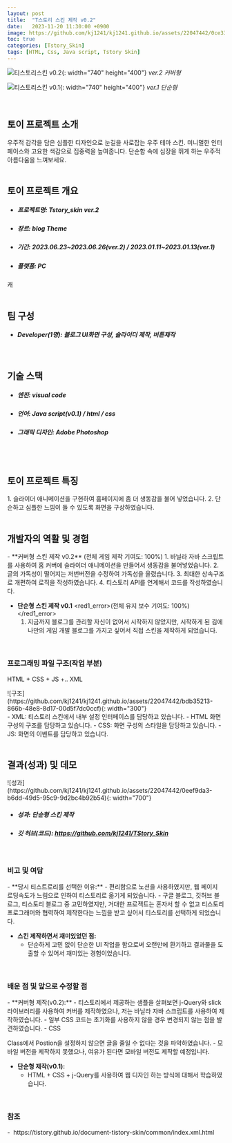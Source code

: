 ```yaml
---
layout: post
title:  "T스토리 스킨 제작 v0.2"
date:   2023-11-20 11:30:00 +0900
image: https://github.com/kj1241/kj1241.github.io/assets/22047442/0ce338dc-c5f4-496e-98c1-b3c3b06ed5d5
toc: true
categories: [Tstory_Skin]
tags: [HTML, Css, Java script, Tstory Skin]
---
```


![티스토리스킨 v0.2](https://github.com/kj1241/kj1241.github.io/assets/22047442/0ce338dc-c5f4-496e-98c1-b3c3b06ed5d5){: width="740" height="400"} 
*ver.2 커버형*

![티스토리스킨 v0.1](https://github.com/kj1241/kj1241.github.io/assets/22047442/5592dbfd-ea69-4694-b640-c39b99dfcc22){: width="740" height="400"} 
*ver.1 단순형*


<br>
<h2><green1_h2> 토이 프로젝트 소개 </green1_h2></h2>
우주적 감각을 담은 심플한 디자인으로 눈길을 사로잡는 우주 테마 스킨.  
미니멀한 인터페이스와 고요한 색감으로 집중력을 높여줍니다.  
단순함 속에 심장을 뛰게 하는 우주적 아름다움을 느껴보세요.

<br>
<br>
<h2><green1_h2> 토이 프로젝트 개요 </green1_h2></h2><ul>
<li><h5><green1_h5>프로젝트명: </green1_h5><span> Tstory_skin ver.2</span></h5></li>
<li><h5><green1_h5>장르: </green1_h5><span> blog Theme</span></h5></li>
<li><h5><green1_h5>기간: </green1_h5><span> 2023.06.23~2023.06.26(ver.2) / 2023.01.11~2023.01.13(ver.1)</span></h5></li>
<li><h5><green1_h5>플랫폼: </green1_h5><span> PC </span></h5></li></ul>
캐
<br>
<br>
<h2><green1_h2> 팀 구성 </green1_h2></h2><ul> 
<li><h5><green1_h5>Developer(1명): </green1_h5><span> 블로그 UI화면 구성, 슬라이더 제작, 버튼제작 </span></h5></li>
</ul>

<br>
<h2><green1_h2> 기술 스택 </green1_h2></h2><ul>
<li><h5><green1_h5>엔진: </green1_h5><span> visual code </span></h5></li>
<li><h5><green1_h5>언어: </green1_h5><span> Java script(v0.1) / html / css  </span></h5></li>
<li><h5><green1_h5>그래픽 디자인: </green1_h5><span>Adobe Photoshop</span></h5></li>
</ul>

<br>
<br>
<h2 ><green1_h2> 토이 프로젝트 특징 </green1_h2></h2>
1. 슬라이더 애니메이션을 구현하여 홈페이지에 좀 더 생동감을 불어 넣었습니다.
2. 단순하고 심플한 느낌이 들 수 있도록 화면을 구상하였습니다.

<br>
<br>
<h2><green1_h2> 개발자의 역활 및 경험 </green1_h2></h2>
- **커버형 스킨 제작 v0.2** <span><red1_error>(전체 게임 제작 기여도: 100%)</red1_error></span>
    1. 바닐라 자바 스크립트를 사용하여 홈 커버에 슬라이더 애니메이션을 만들어서 생동감을 불어넣었습니다.
    2. 글의 가독성이 떨어지는 저번버전을 수정하여 가독성을 올렸습니다.
    3. 최대한 상속구조로 개편하여 로직을 작성하였습니다.
    4. 티스토리 API를 연계해서 코드를 작성하였습니다.

- **단순형 스킨 제작 v0.1** <span><red1_error>(전체 유지 보수 기여도: 100%)</red1_error></span>
    1. 지금까지 블로그를 관리할 자신이 없어서 시작하지 않았지만, 시작하게 된 김에 나만의 게임 개발 블로그를 가지고 싶어서 직접 스킨을 제작하게 되었습니다.

<br>
<h3><green1_h3>프로그래밍 파일 구조(작업 부분)</green1_h3></h3>
HTML + CSS + JS +.. XML
<p></p> <!--이미지 못침범하게-->
![구조](https://github.com/kj1241/kj1241.github.io/assets/22047442/bdb35213-866b-48e8-8d17-00d5f7dc0ccf){: width="300"} 
<br>
- XML: 티스토리 스킨에서 내부 설정 인터페이스를 담당하고 있습니다.
- HTML 화면 구성의 구조를 담당하고 있습니다.
- CSS: 화면 구성의 스타일을 담당하고 있습니다.
- JS: 화면의 이벤트를 담당하고 있습니다.

<br>
<br>
<h2><green1_h2> 결과(성과) 및 데모 </green1_h2></h2>
![성과](https://github.com/kj1241/kj1241.github.io/assets/22047442/0eef9da3-b6dd-49d5-95c9-9d2bc4b92b54){: width="700"}
<ul>
<li><h5><green1_h5>성과: </green1_h5><span> 단순형 스킨 제작 </span></h5></li>
<li><h5><green1_h5>깃 허브(코드): </green1_h5><span> 
<a href="https://github.com/kj1241/TStory_Skin">https://github.com/kj1241/TStory_Skin</a> </span></h5></li>
</ul>

<br>
<h3><green1_h3> 비고 및 여담 </green1_h3></h3>
- **당시 티스트로리를 선택한 이유:**
    - 편리함으로 노션을 사용하였지만, 웹 페이지 로딩속도가 느림으로 인하여 티스토리로 옮기게 되었습니다.
    - 구글 블로그, 깃허브 블로그, 티스토리 블로그 중 고민하였지만, 거대한 프로젝트는 혼자서 할 수 없고 티스토리 프로그래머와 협력하여 제작한다는 느낌을 받고 싶어서 티스토리를 선택하게 되었습니다.

- **스킨 제작하면서 재미있었던 점:**
    - 단순하게 고민 없이 단순한 UI 작업을 함으로써 오랜만에 환기하고 결과물을 도출할 수 있어서 재미있는 경험이었습니다.


<br>
<h3><green1_h3> 배운 점 및 앞으로 수정할 점 </green1_h3></h3>
- **커버형 제작(v0.2):**
    - 티스토리에서 제공하는 샘플을 살펴보면 j-Query와 slick 라이브러리를 사용하여 커버를 제작하였으나, 저는 바닐라 자바 스크립트를 사용하여 제작하였습니다.
    - 일부 CSS 코드는 초기화를 사용하지 않을 경우 변경되지 않는 점을 발견하였습니다.
    - CSS <P> Class에서 Postion을 설정하지 않으면 글을 줄일 수 없다는 것을 파악하였습니다.
    - 모바일 버전을 제작하지 못했으나, 여유가 된다면 모바일 버전도 제작할 예정입니다.

- **단순형 제작(v0.1):**
    - HTML + CSS + j-Query를 사용하여 웹 디자인 하는 방식에 대해서 학습하였습니다.


<br>
<h3><green1_h3> 참조 </green1_h3></h3>
-  <a herf="https://tistory.github.io/document-tistory-skin/common/index.xml.html">https://tistory.github.io/document-tistory-skin/common/index.xml.html</a>
<br>

